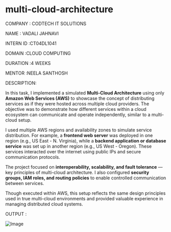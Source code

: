 # multi-cloud-architecture
COMPANY : CODTECH IT SOLUTIONS

NAME : VADALI JAHNAVI

INTERN ID :CT04DL1041

DOMAIN :CLOUD COMPUTING

DURATION :4 WEEKS

MENTOR :NEELA SANTHOSH

DESCRIPTION:


In this task, I implemented a simulated **Multi-Cloud Architecture** using only **Amazon Web Services (AWS)** to showcase the concept of distributing services as if they were hosted across multiple cloud providers. The objective was to demonstrate how different services within a cloud ecosystem can communicate and operate independently, similar to a multi-cloud setup.

I used multiple AWS regions and availability zones to simulate service distribution. For example, a **frontend web server** was deployed in one region (e.g., US East - N. Virginia), while a **backend application or database service** was set up in another region (e.g., US West - Oregon). These services interacted over the internet using public IPs and secure communication protocols.

The project focused on **interoperability, scalability, and fault tolerance** — key principles of multi-cloud architecture. I also configured **security groups, IAM roles, and routing policies** to enable controlled communication between services.

Though executed within AWS, this setup reflects the same design principles used in true multi-cloud environments and provided valuable experience in managing distributed cloud systems.

OUTPUT :

![Image](https://github.com/user-attachments/assets/aa62d198-411d-49ba-94b5-a4c1b8e5ae92)
